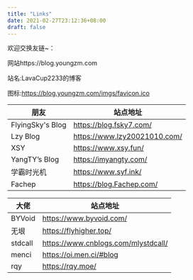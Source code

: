 ```yaml
---
title: "Links"
date: 2021-02-27T23:12:36+08:00
draft: false
---
```


欢迎交换友链~：

网站https://blog.youngzm.com

站名:LavaCup2233的博客

图标:https://blog.youngzm.com/imgs/favicon.ico

| 朋友             | 站点地址                     |
| ---------------- | ---------------------------- |
| FlyingSky's Blog | https://blog.fsky7.com/      |
| Lzy Blog         | https://www.lzy20021010.com/ |
| XSY              | https://www.xsy.fun/         |
| YangTY’s Blog    | https://imyangty.com/        |
| 学霸时光机       | https://www.syf.ink/         |
| Fachep           | https://blog.Fachep.com/     |


| 大佬    | 站点地址                            |
| ------- | ----------------------------------- |
| BYVoid  | https://www.byvoid.com/             |
| 无垠    | https://flyhigher.top/              |
| stdcall | https://www.cnblogs.com/mlystdcall/ |
| menci   | https://oi.men.ci/#blog             |
| rqy     | https://rqy.moe/                    |